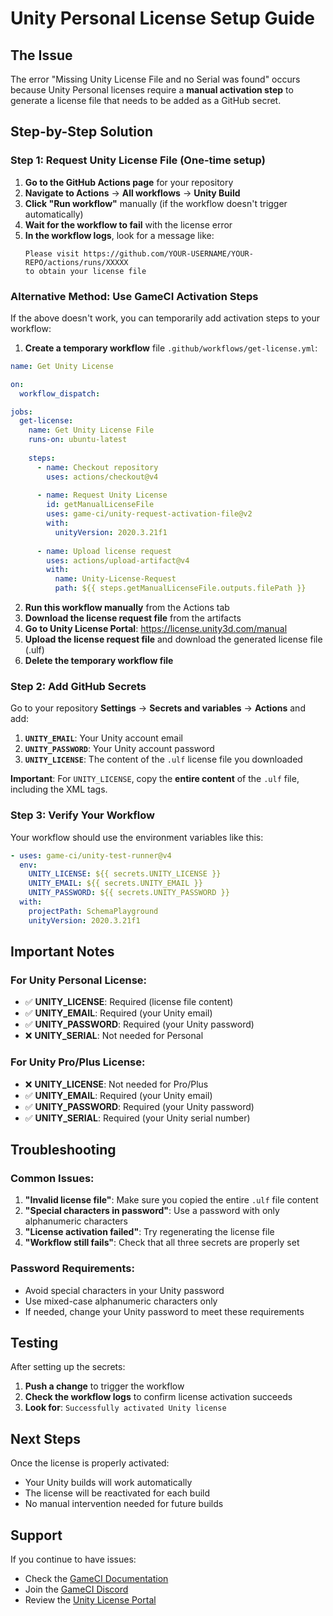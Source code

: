 # Unity Personal License Setup Guide

## The Issue

The error "Missing Unity License File and no Serial was found" occurs because Unity Personal licenses require a **manual activation step** to generate a license file that needs to be added as a GitHub secret.

## Step-by-Step Solution

### Step 1: Request Unity License File (One-time setup)

1. **Go to the GitHub Actions page** for your repository
2. **Navigate to Actions** → **All workflows** → **Unity Build**
3. **Click "Run workflow"** manually (if the workflow doesn't trigger automatically)
4. **Wait for the workflow to fail** with the license error
5. **In the workflow logs**, look for a message like:
   ```
   Please visit https://github.com/YOUR-USERNAME/YOUR-REPO/actions/runs/XXXXX 
   to obtain your license file
   ```

### Alternative Method: Use GameCI Activation Steps

If the above doesn't work, you can temporarily add activation steps to your workflow:

1. **Create a temporary workflow** file `.github/workflows/get-license.yml`:

```yaml
name: Get Unity License

on:
  workflow_dispatch:

jobs:
  get-license:
    name: Get Unity License File
    runs-on: ubuntu-latest
    
    steps:
      - name: Checkout repository
        uses: actions/checkout@v4
        
      - name: Request Unity License
        id: getManualLicenseFile
        uses: game-ci/unity-request-activation-file@v2
        with:
          unityVersion: 2020.3.21f1
          
      - name: Upload license request
        uses: actions/upload-artifact@v4
        with:
          name: Unity-License-Request
          path: ${{ steps.getManualLicenseFile.outputs.filePath }}
```

2. **Run this workflow manually** from the Actions tab
3. **Download the license request file** from the artifacts
4. **Go to Unity License Portal**: https://license.unity3d.com/manual
5. **Upload the license request file** and download the generated license file (.ulf)
6. **Delete the temporary workflow file**

### Step 2: Add GitHub Secrets

Go to your repository **Settings** → **Secrets and variables** → **Actions** and add:

1. **`UNITY_EMAIL`**: Your Unity account email
2. **`UNITY_PASSWORD`**: Your Unity account password  
3. **`UNITY_LICENSE`**: The content of the `.ulf` license file you downloaded

**Important**: For `UNITY_LICENSE`, copy the **entire content** of the `.ulf` file, including the XML tags.

### Step 3: Verify Your Workflow

Your workflow should use the environment variables like this:

```yaml
- uses: game-ci/unity-test-runner@v4
  env:
    UNITY_LICENSE: ${{ secrets.UNITY_LICENSE }}
    UNITY_EMAIL: ${{ secrets.UNITY_EMAIL }}
    UNITY_PASSWORD: ${{ secrets.UNITY_PASSWORD }}
  with:
    projectPath: SchemaPlayground
    unityVersion: 2020.3.21f1
```

## Important Notes

### For Unity Personal License:
- ✅ **UNITY_LICENSE**: Required (license file content)
- ✅ **UNITY_EMAIL**: Required (your Unity email)
- ✅ **UNITY_PASSWORD**: Required (your Unity password)
- ❌ **UNITY_SERIAL**: Not needed for Personal

### For Unity Pro/Plus License:
- ❌ **UNITY_LICENSE**: Not needed for Pro/Plus
- ✅ **UNITY_EMAIL**: Required (your Unity email)
- ✅ **UNITY_PASSWORD**: Required (your Unity password)
- ✅ **UNITY_SERIAL**: Required (your Unity serial number)

## Troubleshooting

### Common Issues:

1. **"Invalid license file"**: Make sure you copied the entire `.ulf` file content
2. **"Special characters in password"**: Use a password with only alphanumeric characters
3. **"License activation failed"**: Try regenerating the license file
4. **"Workflow still fails"**: Check that all three secrets are properly set

### Password Requirements:
- Avoid special characters in your Unity password
- Use mixed-case alphanumeric characters only
- If needed, change your Unity password to meet these requirements

## Testing

After setting up the secrets:

1. **Push a change** to trigger the workflow
2. **Check the workflow logs** to confirm license activation succeeds
3. **Look for**: `Successfully activated Unity license`

## Next Steps

Once the license is properly activated:
- Your Unity builds will work automatically
- The license will be reactivated for each build
- No manual intervention needed for future builds

## Support

If you continue to have issues:
- Check the [GameCI Documentation](https://game.ci/docs/github/activation)
- Join the [GameCI Discord](https://discord.gg/gameCI)
- Review the [Unity License Portal](https://license.unity3d.com/manual)